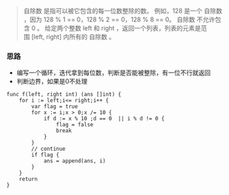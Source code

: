 > 自除数 是指可以被它包含的每一位数整除的数。
>例如，128 是一个 自除数 ，因为 128 % 1 == 0，128 % 2 == 0，128 % 8 == 0。
>自除数 不允许包含 0 。
>给定两个整数 left 和 right ，返回一个列表，列表的元素是范围 [left, right] 内所有的 自除数 。


### 思路


- 编写一个循环，迭代拿到每位数，判断是否能被整除，有一位不行就返回
- 判断边界，如果是0不处理


```golang
func f(left, right int) (ans []int) {
    for i := left;i<= right;i++ {
        var flag = true
        for x := i;x > 0;x /= 10 {
            if d := x % 10 ;d == 0  || i % d != 0 {
                flag = false
                break
            }
        }
        // continue
        if flag {
            ans = append(ans, i)
        }
    }
    return 
}
```